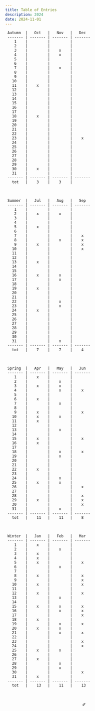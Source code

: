 ```yaml
---
title: Table of Entries
description: 2024
date: 2024-11-01
---
```


     Autumn  |   Oct   |   Nov   |   Dec   
     ------- | ------- | ------- | ------- 
        1    |         |         |         
        2    |         |         |        
        3    |         |    x    |        
        4    |         |    x    |        
        5    |         |         |     
        6    |         |         |         
        7    |         |    x    |         
        8    |         |         |        
        9    |         |         |       
       10    |         |         |         
       11    |    x    |         |         
       12    |         |         |         
       13    |         |         |         
       14    |         |         |         
       15    |         |         |       
       16    |         |         |         
       17    |         |         |         
       18    |    x    |         |        
       19    |         |         |        
       20    |         |         |         
       21    |         |         |         
       22    |         |         |        
       23    |         |         |    x  
       24    |         |         |         
       25    |         |         |         
       26    |         |         |         
       27    |         |         |     
       28    |         |         |        
       29    |         |         |        
       30    |    x    |         |       
       31    |         |         |        
     ------- | ------- | ------- | ------- 
       tot   |    3    |    3    |      

&nbsp;

     Summer  |   Jul   |   Aug   |   Sep   
     ------- | ------- | ------- | ------- 
        1    |         |         |         
        2    |    x    |    x    |        
        3    |         |         |        
        4    |         |         |        
        5    |    x    |         |     
        6    |         |         |         
        7    |         |         |    x    
        8    |         |    x    |    x   
        9    |    x    |         |    x  
       10    |         |         |    x    
       11    |         |         |         
       12    |         |         |         
       13    |    x    |         |         
       14    |         |         |         
       15    |         |         |       
       16    |    x    |    x    |         
       17    |         |    x    |         
       18    |         |         |        
       19    |    x    |         |        
       20    |         |         |         
       21    |         |         |         
       22    |         |    x    |        
       23    |         |    x    |        
       24    |    x    |         |         
       25    |         |         |         
       26    |         |         |         
       27    |         |         |     
       28    |         |         |        
       29    |         |         |        
       30    |         |         |       
       31    |         |    x    |        
     ------- | ------- | ------- | ------- 
       tot   |    7    |    7    |    4 

&nbsp;

     Spring  |   Apr   |   May   |   Jun   
     ------- | ------- | ------- | ------- 
        1    |    x    |         |         
        2    |         |    x    |        
        3    |    x    |    x    |        
        4    |         |    x    |    x    
        5    |         |         |     
        6    |    x    |         |         
        7    |         |    x    |         
        8    |         |         |        
        9    |    x    |         |    x   
       10    |    x    |    x    |         
       11    |    x    |         |         
       12    |         |         |         
       13    |         |    x    |         
       14    |         |         |         
       15    |    x    |         |    x   
       16    |    x    |         |         
       17    |         |         |         
       18    |         |    x    |    x    
       19    |         |    x    |        
       20    |         |         |         
       21    |         |         |         
       22    |    x    |         |        
       23    |         |         |        
       24    |         |    x    |         
       25    |    x    |    x    |         
       26    |         |         |    x     
       27    |         |         |     
       28    |         |         |    x    
       29    |    x    |         |    x    
       30    |         |         |    x   
       31    |         |    x    |        
     ------- | ------- | ------- | ------- 
       tot   |    11   |    11   |    8  

&nbsp;

     Winter  |   Jan   |   Feb   |   Mar   
     ------- | ------- | ------- | ------- 
        1    |    x    |         |         
        2    |         |    x    |        
        3    |    x    |         |        
        4    |    x    |         |         
        5    |    x    |         |    x   
        6    |         |    x    |         
        7    |         |         |         
        8    |    x    |         |    x   
        9    |         |         |    x   
       10    |    x    |         |    x    
       11    |         |         |         
       12    |    x    |         |    x    
       13    |         |    x    |         
       14    |         |         |         
       15    |    x    |    x    |    x   
       16    |         |    x    |    x    
       17    |         |         |    x    
       18    |    x    |         |         
       19    |         |    x    |    x   
       20    |    x    |    x    |         
       21    |         |    x    |    x    
       22    |         |         |        
       23    |         |         |    x   
       24    |         |         |    x    
       25    |    x    |    x    |         
       26    |         |         |         
       27    |    x    |         |     
       28    |         |    x    |         
       29    |         |    x    |         
       30    |         |         |    x   
       31    |    x    |         |        
     ------- | ------- | ------- | ------- 
       tot   |    13   |    11   |    13   

&nbsp;

<div align="center">
  ✐
</div>
